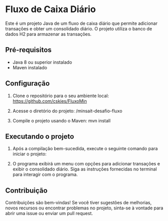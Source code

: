 # Fluxo de Caixa Diário

Este é um projeto Java de um fluxo de caixa diário que permite adicionar transações e obter um consolidado diário. O projeto utiliza o banco de dados H2 para armazenar as transações.

## Pré-requisitos

- Java 8 ou superior instalado
- Maven instalado

## Configuração

1. Clone o repositório para o seu ambiente local: https://github.com/cskies/FluxoMin


2. Acesse o diretório do projeto: /minsait-desafio-fluxo


3. Compile o projeto usando o Maven: mvn install


## Executando o projeto

1. Após a compilação bem-sucedida, execute o seguinte comando para iniciar o projeto:


2. O programa exibirá um menu com opções para adicionar transações e exibir o consolidado diário. Siga as instruções fornecidas no terminal para interagir com o programa.

## Contribuição

Contribuições são bem-vindas! Se você tiver sugestões de melhorias, novos recursos ou encontrar problemas no projeto, sinta-se à vontade para abrir uma issue ou enviar um pull request.

